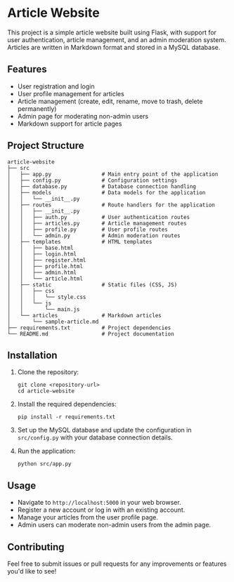 # Article Website

This project is a simple article website built using Flask, with support for user authentication, article management, and an admin moderation system. Articles are written in Markdown format and stored in a MySQL database.

## Features

- User registration and login
- User profile management for articles
- Article management (create, edit, rename, move to trash, delete permanently)
- Admin page for moderating non-admin users
- Markdown support for article pages

## Project Structure

```
article-website
├── src
│   ├── app.py                # Main entry point of the application
│   ├── config.py             # Configuration settings
│   ├── database.py           # Database connection handling
│   ├── models                # Data models for the application
│   │   └── __init__.py
│   ├── routes                # Route handlers for the application
│   │   ├── __init__.py
│   │   ├── auth.py           # User authentication routes
│   │   ├── articles.py       # Article management routes
│   │   ├── profile.py        # User profile routes
│   │   └── admin.py          # Admin moderation routes
│   ├── templates             # HTML templates
│   │   ├── base.html
│   │   ├── login.html
│   │   ├── register.html
│   │   ├── profile.html
│   │   ├── admin.html
│   │   └── article.html
│   ├── static                # Static files (CSS, JS)
│   │   ├── css
│   │   │   └── style.css
│   │   └── js
│   │       └── main.js
│   └── articles              # Markdown articles
│       └── sample-article.md
├── requirements.txt          # Project dependencies
└── README.md                 # Project documentation
```

## Installation

1. Clone the repository:
   ```
   git clone <repository-url>
   cd article-website
   ```

2. Install the required dependencies:
   ```
   pip install -r requirements.txt
   ```

3. Set up the MySQL database and update the configuration in `src/config.py` with your database connection details.

4. Run the application:
   ```
   python src/app.py
   ```

## Usage

- Navigate to `http://localhost:5000` in your web browser.
- Register a new account or log in with an existing account.
- Manage your articles from the user profile page.
- Admin users can moderate non-admin users from the admin page.

## Contributing

Feel free to submit issues or pull requests for any improvements or features you'd like to see!
